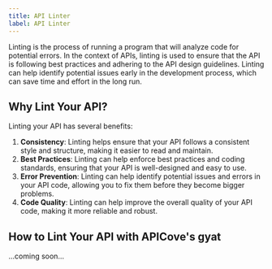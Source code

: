```yaml
---
title: API Linter
label: API Linter
---
```


Linting is the process of running a program that will analyze code for potential errors. In the context of APIs, linting is used to ensure that the API is following best practices and adhering to the API design guidelines. Linting can help identify potential issues early in the development process, which can save time and effort in the long run.

## Why Lint Your API?

Linting your API has several benefits:

1. **Consistency**: Linting helps ensure that your API follows a consistent style and structure, making it easier to read and maintain.
2. **Best Practices**: Linting can help enforce best practices and coding standards, ensuring that your API is well-designed and easy to use.
3. **Error Prevention**: Linting can help identify potential issues and errors in your API code, allowing you to fix them before they become bigger problems.
4. **Code Quality**: Linting can help improve the overall quality of your API code, making it more reliable and robust.

<!-- security? -->

## How to Lint Your API with APICove's gyat

...coming soon...